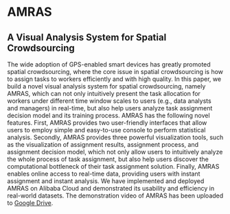 # AMRAS
## A Visual Analysis System for Spatial Crowdsourcing
The wide adoption of GPS-enabled smart devices has greatly promoted spatial crowdsourcing, where the core issue in spatial crowdsourcing is how to assign tasks to workers efficiently and with high quality. In this paper, we build a novel visual analysis system for spatial crowdsourcing, namely AMRAS, which can not only intuitively present the task allocation for workers under different time window scales to users (e.g., data analysts and managers) in real-time, but also help users analyze task assignment decision model and its training process. AMRAS has the following novel features. First, AMRAS provides two user-friendly interfaces that allow users to employ simple and easy-to-use console to perform statistical analysis. Secondly, AMRAS provides three powerful visualization tools, such as the visualization of assignment results, assignment process, and assignment decision model, which not only allow users to intuitively analyze the whole process of task assignment, but also help users discover the computational bottleneck of their task assignment solution. Finally, AMRAS enables online access to real-time data, providing users with instant assignment and instant analysis. We have implemented and deployed AMRAS on Alibaba Cloud and demonstrated its usability and efficiency in real-world datasets. The demonstration video of AMRAS has been uploaded to [Google Drive](https://drive.google.com/file/d/1jDv7BnVyVoziyGRHKC3N-MTS843B5_2z/view).
